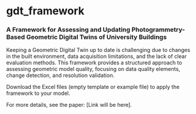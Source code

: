 # gdt_framework

### A Framework for Assessing and Updating Photogrammetry-Based Geometric Digital Twins of University Buildings  

Keeping a Geometric Digital Twin up to date is challenging due to changes in the built environment, data acquisition limitations, and the lack of clear evaluation methods. This framework provides a structured approach to assessing geometric model quality, focusing on data quality elements, change detection, and resolution validation.  

Download the Excel files (empty template or example file) to apply the framework to your model.  

For more details, see the paper: [Link will be here].
